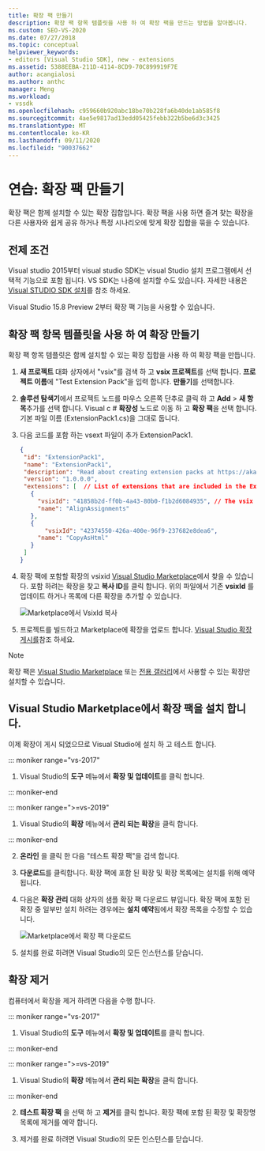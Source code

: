 ```yaml
---
title: 확장 팩 만들기
description: 확장 팩 항목 템플릿을 사용 하 여 확장 팩을 만드는 방법을 알아봅니다.
ms.custom: SEO-VS-2020
ms.date: 07/27/2018
ms.topic: conceptual
helpviewer_keywords:
- editors [Visual Studio SDK], new - extensions
ms.assetid: 5388EEBA-211D-4114-8CD9-70C899919F7E
author: acangialosi
ms.author: anthc
manager: Meng
ms.workload:
- vssdk
ms.openlocfilehash: c959660b920abc18be70b228fa6b40de1ab585f8
ms.sourcegitcommit: 4ae5e9817ad13edd05425febb322b5be6d3c3425
ms.translationtype: MT
ms.contentlocale: ko-KR
ms.lasthandoff: 09/11/2020
ms.locfileid: "90037662"
---
```

# <a name="walkthrough-create-an-extension-pack"></a>연습: 확장 팩 만들기

확장 팩은 함께 설치할 수 있는 확장 집합입니다. 확장 팩을 사용 하면 즐겨 찾는 확장을 다른 사용자와 쉽게 공유 하거나 특정 시나리오에 맞게 확장 집합을 묶을 수 있습니다.

## <a name="prerequisites"></a>전제 조건

Visual studio 2015부터 visual studio SDK는 visual Studio 설치 프로그램에서 선택적 기능으로 포함 됩니다. VS SDK는 나중에 설치할 수도 있습니다. 자세한 내용은 [Visual STUDIO SDK 설치](../extensibility/installing-the-visual-studio-sdk.md)를 참조 하세요.

Visual Studio 15.8 Preview 2부터 확장 팩 기능을 사용할 수 있습니다.

## <a name="create-an-extension-with-an-extension-pack-item-template"></a>확장 팩 항목 템플릿을 사용 하 여 확장 만들기

확장 팩 항목 템플릿은 함께 설치할 수 있는 확장 집합을 사용 하 여 확장 팩을 만듭니다.

1. **새 프로젝트** 대화 상자에서 "vsix"를 검색 하 고 **vsix 프로젝트**를 선택 합니다. **프로젝트 이름**에 "Test Extension Pack"을 입력 합니다. **만들기**를 선택합니다.

2. **솔루션 탐색기**에서 프로젝트 노드를 마우스 오른쪽 단추로 클릭 하 고 **Add**  >  **새 항목**추가를 선택 합니다. Visual c # **확장성** 노드로 이동 하 고 **확장 팩**을 선택 합니다. 기본 파일 이름 (ExtensionPack1.cs)을 그대로 둡니다.

3. 다음 코드를 포함 하는 vsext 파일이 추가 ExtensionPack1.

   ```json
   {
    "id": "ExtensionPack1",
    "name": "ExtensionPack1",
    "description": "Read about creating extension packs at https://aka.ms/vsextpack",
    "version": "1.0.0.0",
    "extensions": [  // List of extensions that are included in the Extension Pack.
      {
        "vsixId": "41858b2d-ff0b-4a43-80b0-f1b2d6084935", // The vsix id of the extension you want to   include.
        "name": "AlignAssignments"
      },
      {
          "vsixId": "42374550-426a-400e-96f9-237682e8dea6",
        "name": "CopyAsHtml"
      }
    ]
   }
   ```

4. 확장 팩에 포함할 확장의 vsixid [Visual Studio Marketplace](https://marketplace.visualstudio.com/)에서 찾을 수 있습니다. 포함 하려는 확장을 찾고 **복사 ID**를 클릭 합니다. 위의 파일에서 기존 **vsixId** 를 업데이트 하거나 목록에 다른 확장을 추가할 수 있습니다.

    ![Marketplace에서 VsixId 복사](media/vsixid-marketplace.png)

5. 프로젝트를 빌드하고 Marketplace에 확장을 업로드 합니다. [Visual Studio 확장 게시를](../extensibility/walkthrough-publishing-a-visual-studio-extension.md)참조 하세요.

> [!NOTE]
> 확장 팩은 [Visual Studio Marketplace](https://marketplace.visualstudio.com/) 또는 [전용 갤러리](../extensibility/how-to-create-an-atom-feed-for-a-private-gallery.md)에서 사용할 수 있는 확장만 설치할 수 있습니다.

## <a name="install-the-extension-pack-from-the-visual-studio-marketplace"></a>Visual Studio Marketplace에서 확장 팩을 설치 합니다.

이제 확장이 게시 되었으므로 Visual Studio에 설치 하 고 테스트 합니다.

::: moniker range="vs-2017"

1. Visual Studio의 **도구** 메뉴에서 **확장 및 업데이트**를 클릭 합니다.

::: moniker-end

::: moniker range=">=vs-2019"

1. Visual Studio의 **확장** 메뉴에서 **관리 되는 확장**을 클릭 합니다.

::: moniker-end

2. **온라인** 을 클릭 한 다음 "테스트 확장 팩"을 검색 합니다.

3. **다운로드**를 클릭합니다. 확장 팩에 포함 된 확장 및 확장 목록에는 설치를 위해 예약 됩니다.

4. 다음은 **확장 관리** 대화 상자의 샘플 확장 팩 다운로드 뷰입니다. 확장 팩에 포함 된 확장 중 일부만 설치 하려는 경우에는 **설치 예약**됨에서 확장 목록을 수정할 수 있습니다.

    ![Marketplace에서 확장 팩 다운로드](media/vside-extensionpack.png)

5. 설치를 완료 하려면 Visual Studio의 모든 인스턴스를 닫습니다.

## <a name="remove-the-extension"></a>확장 제거

컴퓨터에서 확장을 제거 하려면 다음을 수행 합니다.

::: moniker range="vs-2017"

1. Visual Studio의 **도구** 메뉴에서 **확장 및 업데이트**를 클릭 합니다.

::: moniker-end

::: moniker range=">=vs-2019"

1. Visual Studio의 **확장** 메뉴에서 **관리 되는 확장**을 클릭 합니다.

::: moniker-end

2. **테스트 확장 팩** 을 선택 하 고 **제거**를 클릭 합니다. 확장 팩에 포함 된 확장 및 확장명 목록에 제거를 예약 합니다.

3. 제거를 완료 하려면 Visual Studio의 모든 인스턴스를 닫습니다.
